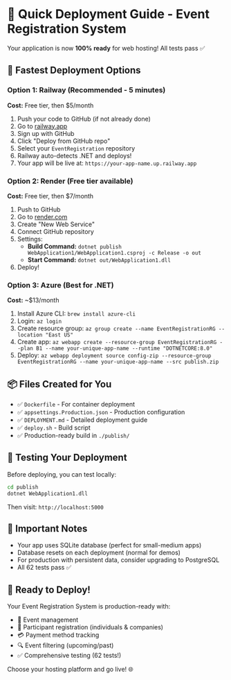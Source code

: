 # 🚀 Quick Deployment Guide - Event Registration System

Your application is now **100% ready** for web hosting! All tests pass ✅

## 🎯 **Fastest Deployment Options**

### Option 1: Railway (Recommended - 5 minutes)

**Cost:** Free tier, then $5/month

1. Push your code to GitHub (if not already done)
2. Go to [railway.app](https://railway.app)
3. Sign up with GitHub
4. Click "Deploy from GitHub repo"
5. Select your `EventRegistration` repository
6. Railway auto-detects .NET and deploys!
7. Your app will be live at: `https://your-app-name.up.railway.app`

### Option 2: Render (Free tier available)

**Cost:** Free tier, then $7/month

1. Push to GitHub
2. Go to [render.com](https://render.com)
3. Create "New Web Service"
4. Connect GitHub repository
5. Settings:
   - **Build Command:** `dotnet publish WebApplication1/WebApplication1.csproj -c Release -o out`
   - **Start Command:** `dotnet out/WebApplication1.dll`
6. Deploy!

### Option 3: Azure (Best for .NET)

**Cost:** ~$13/month

1. Install Azure CLI: `brew install azure-cli`
2. Login: `az login`
3. Create resource group: `az group create --name EventRegistrationRG --location "East US"`
4. Create app: `az webapp create --resource-group EventRegistrationRG --plan B1 --name your-unique-app-name --runtime "DOTNETCORE:8.0"`
5. Deploy: `az webapp deployment source config-zip --resource-group EventRegistrationRG --name your-unique-app-name --src publish.zip`

## 📦 **Files Created for You**

- ✅ `Dockerfile` - For container deployment
- ✅ `appsettings.Production.json` - Production configuration
- ✅ `DEPLOYMENT.md` - Detailed deployment guide
- ✅ `deploy.sh` - Build script
- ✅ Production-ready build in `./publish/`

## 🧪 **Testing Your Deployment**

Before deploying, you can test locally:

```bash
cd publish
dotnet WebApplication1.dll
```

Then visit: `http://localhost:5000`

## 🚨 **Important Notes**

- Your app uses SQLite database (perfect for small-medium apps)
- Database resets on each deployment (normal for demos)
- For production with persistent data, consider upgrading to PostgreSQL
- All 62 tests pass ✅

## 🎉 **Ready to Deploy!**

Your Event Registration System is production-ready with:

- 📅 Event management
- 👥 Participant registration (individuals & companies)
- 💳 Payment method tracking
- 🔍 Event filtering (upcoming/past)
- ✅ Comprehensive testing (62 tests!)

Choose your hosting platform and go live! 🌐
